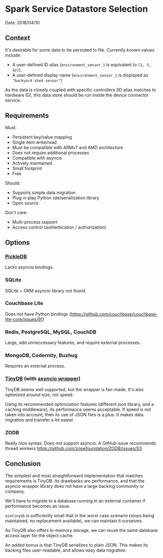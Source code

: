 # Spark Service Datastore Selection

Date: 2018/04/10

## Context

It's desirable for some data to be persisted to file.
Currently known values include:

* A user-defined ID alias (`environment_sensor_1` is equivalent to `[1, 5, 42]`).
* A user-defined display name (`environment_sensor_1` is displayed as `"backyard shed sensor"`)

As the data is closely coupled with specific controllers (ID alias matches to hardware ID), this data store should be run inside the device connector service.

## Requirements

Must:

* Persistent key/value mapping
* Single item write/read
* Must be compatible with ARMv7 and AMD architecture
* Does not require additional processes
* Compatible with asyncio
* Actively maintained
* Small footprint
* Free

Should:

* Supports simple data migration
* Plug-n-play Python (de)serialization library
* Open source

Don't care:

* Multi-process support
* Access control (authentication / authorization)

## Options

### [PickleDB][1]

Lacks asyncio bindings.

### SQLite

SQLite + ORM asyncio library not found.

### Couchbase Lite

Does not have Python bindings (<https://github.com/couchbase/couchbase-lite-core/issues/91>)

### Redis, PostgreSQL, MySQL, CouchDB

Large, add unneccessary features, and require external processes.

### MongoDB, Codernity, Buzhug

Requires an external process.

### [TinyDB][3] (with [asyncio wrapper][4])

TinyDB seems well supported, but the wrapper is fan-made.
It's also optimized around size, not speed.

Using its recommended optimization features (different json library, and a caching middleware), its performance seems acceptable.
If speed is not taken into account, then its use of JSON files is a plus. It makes data migration and transfer a lot easier.

### ZODB

Really nice syntax.
Does not support asyncio. A GitHub issue recommends thread workers
<https://github.com/zopefoundation/ZODB/issues/53>

## Conclusion

The simplest and most straightforward implementation that matches requirements is TinyDB.
Its drawbacks are performance, and that the asyncio wrapper library does not have a large backing community or company.

We'll have to migrate to a database running in an external container if performance becomes an issue.

`aiotinydb` is sufficiently small that in the worst case scenario (stops being maintained, no replacement available), we can maintain it ourselves.

As TinyDB also offers in-memory storage, we can reuse the same database access layer for the object cache.

An added bonus is that TinyDB serializes to plain JSON. This makes its backing files user-readable, and allows easy data migration.

[1]: https://pythonhosted.org/pickleDB/
[3]: https://tinydb.readthedocs.io/en/latest/#
[4]: https://github.com/ASMfreaK/aiotinydb

